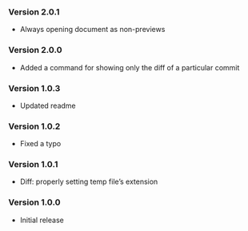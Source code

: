 ### Version 2.0.1
- Always opening document as non-previews

### Version 2.0.0
- Added a command for showing only the diff of a particular commit

### Version 1.0.3
- Updated readme

### Version 1.0.2
- Fixed a typo

### Version 1.0.1
- Diff: properly setting temp file’s extension

### Version 1.0.0
- Initial release
